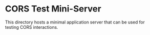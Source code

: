 # CORS Test Mini-Server

This directory hosts a minimal application server that can be used for testing
CORS interactions.

